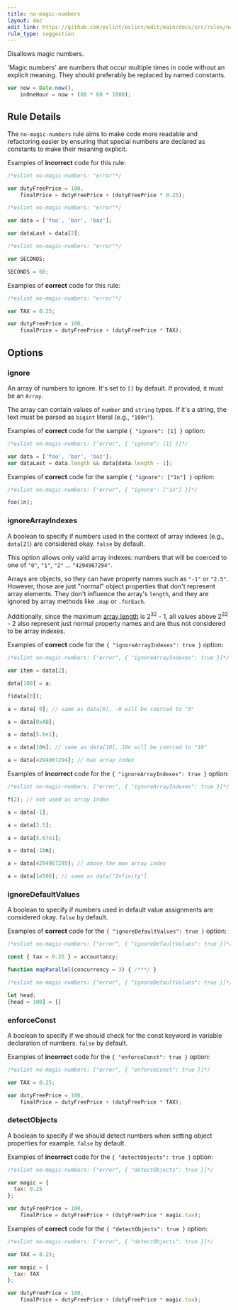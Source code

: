 ```yaml
---
title: no-magic-numbers
layout: doc
edit_link: https://github.com/eslint/eslint/edit/main/docs/src/rules/no-magic-numbers.md
rule_type: suggestion
---
```


Disallows magic numbers.

'Magic numbers' are numbers that occur multiple times in code without an explicit meaning.
They should preferably be replaced by named constants.

```js
var now = Date.now(),
    inOneHour = now + (60 * 60 * 1000);
```

## Rule Details

The `no-magic-numbers` rule aims to make code more readable and refactoring easier by ensuring that special numbers
are declared as constants to make their meaning explicit.

Examples of **incorrect** code for this rule:

```js
/*eslint no-magic-numbers: "error"*/

var dutyFreePrice = 100,
    finalPrice = dutyFreePrice + (dutyFreePrice * 0.25);
```

```js
/*eslint no-magic-numbers: "error"*/

var data = ['foo', 'bar', 'baz'];

var dataLast = data[2];
```

```js
/*eslint no-magic-numbers: "error"*/

var SECONDS;

SECONDS = 60;
```

Examples of **correct** code for this rule:

```js
/*eslint no-magic-numbers: "error"*/

var TAX = 0.25;

var dutyFreePrice = 100,
    finalPrice = dutyFreePrice + (dutyFreePrice * TAX);
```

## Options

### ignore

An array of numbers to ignore. It's set to `[]` by default.
If provided, it must be an `Array`.

The array can contain values of `number` and `string` types.
If it's a string, the text must be parsed as `bigint` literal (e.g., `"100n"`).

Examples of **correct** code for the sample `{ "ignore": [1] }` option:

```js
/*eslint no-magic-numbers: ["error", { "ignore": [1] }]*/

var data = ['foo', 'bar', 'baz'];
var dataLast = data.length && data[data.length - 1];
```

Examples of **correct** code for the sample `{ "ignore": ["1n"] }` option:

```js
/*eslint no-magic-numbers: ["error", { "ignore": ["1n"] }]*/

foo(1n);
```

### ignoreArrayIndexes

A boolean to specify if numbers used in the context of array indexes (e.g., `data[2]`) are considered okay. `false` by default.

This option allows only valid array indexes: numbers that will be coerced to one of `"0"`, `"1"`, `"2"` ... `"4294967294"`.

Arrays are objects, so they can have property names such as `"-1"` or `"2.5"`. However, those are just "normal" object properties that don't represent array elements. They don't influence the array's `length`, and they are ignored by array methods like `.map` or `.forEach`.

Additionally, since the maximum [array length](https://developer.mozilla.org/en-US/docs/Web/JavaScript/Reference/Global_Objects/Array/length) is 2<sup>32</sup> - 1, all values above 2<sup>32</sup> - 2 also represent just normal property names and are thus not considered to be array indexes.

Examples of **correct** code for the `{ "ignoreArrayIndexes": true }` option:

```js
/*eslint no-magic-numbers: ["error", { "ignoreArrayIndexes": true }]*/

var item = data[2];

data[100] = a;

f(data[0]);

a = data[-0]; // same as data[0], -0 will be coerced to "0"

a = data[0xAB];

a = data[5.6e1];

a = data[10n]; // same as data[10], 10n will be coerced to "10"

a = data[4294967294]; // max array index
```

Examples of **incorrect** code for the `{ "ignoreArrayIndexes": true }` option:

```js
/*eslint no-magic-numbers: ["error", { "ignoreArrayIndexes": true }]*/

f(2); // not used as array index

a = data[-1];

a = data[2.5];

a = data[5.67e1];

a = data[-10n];

a = data[4294967295]; // above the max array index

a = data[1e500]; // same as data["Infinity"]
```

### ignoreDefaultValues

A boolean to specify if numbers used in default value assignments are considered okay. `false` by default.

Examples of **correct** code for the `{ "ignoreDefaultValues": true }` option:

```js
/*eslint no-magic-numbers: ["error", { "ignoreDefaultValues": true }]*/

const { tax = 0.25 } = accountancy;

function mapParallel(concurrency = 3) { /***/ }
```

```js
/*eslint no-magic-numbers: ["error", { "ignoreDefaultValues": true }]*/

let head;
[head = 100] = []
```

### enforceConst

A boolean to specify if we should check for the const keyword in variable declaration of numbers. `false` by default.

Examples of **incorrect** code for the `{ "enforceConst": true }` option:

```js
/*eslint no-magic-numbers: ["error", { "enforceConst": true }]*/

var TAX = 0.25;

var dutyFreePrice = 100,
    finalPrice = dutyFreePrice + (dutyFreePrice * TAX);
```

### detectObjects

A boolean to specify if we should detect numbers when setting object properties for example. `false` by default.

Examples of **incorrect** code for the `{ "detectObjects": true }` option:

```js
/*eslint no-magic-numbers: ["error", { "detectObjects": true }]*/

var magic = {
  tax: 0.25
};

var dutyFreePrice = 100,
    finalPrice = dutyFreePrice + (dutyFreePrice * magic.tax);
```

Examples of **correct** code for the `{ "detectObjects": true }` option:

```js
/*eslint no-magic-numbers: ["error", { "detectObjects": true }]*/

var TAX = 0.25;

var magic = {
  tax: TAX
};

var dutyFreePrice = 100,
    finalPrice = dutyFreePrice + (dutyFreePrice * magic.tax);
```
